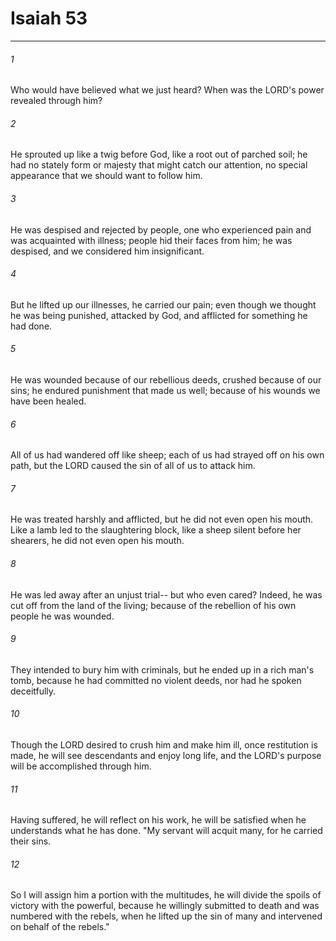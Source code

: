 # Isaiah 53
***



###### 1 
Who would have believed what we just heard? When was the LORD's power revealed through him? 

###### 2 
He sprouted up like a twig before God, like a root out of parched soil; he had no stately form or majesty that might catch our attention, no special appearance that we should want to follow him. 

###### 3 
He was despised and rejected by people, one who experienced pain and was acquainted with illness; people hid their faces from him; he was despised, and we considered him insignificant. 

###### 4 
But he lifted up our illnesses, he carried our pain; even though we thought he was being punished, attacked by God, and afflicted for something he had done. 

###### 5 
He was wounded because of our rebellious deeds, crushed because of our sins; he endured punishment that made us well; because of his wounds we have been healed. 

###### 6 
All of us had wandered off like sheep; each of us had strayed off on his own path, but the LORD caused the sin of all of us to attack him. 

###### 7 
He was treated harshly and afflicted, but he did not even open his mouth. Like a lamb led to the slaughtering block, like a sheep silent before her shearers, he did not even open his mouth. 

###### 8 
He was led away after an unjust trial-- but who even cared? Indeed, he was cut off from the land of the living; because of the rebellion of his own people he was wounded. 

###### 9 
They intended to bury him with criminals, but he ended up in a rich man's tomb, because he had committed no violent deeds, nor had he spoken deceitfully. 

###### 10 
Though the LORD desired to crush him and make him ill, once restitution is made, he will see descendants and enjoy long life, and the LORD's purpose will be accomplished through him. 

###### 11 
Having suffered, he will reflect on his work, he will be satisfied when he understands what he has done. "My servant will acquit many, for he carried their sins. 

###### 12 
So I will assign him a portion with the multitudes, he will divide the spoils of victory with the powerful, because he willingly submitted to death and was numbered with the rebels, when he lifted up the sin of many and intervened on behalf of the rebels."

